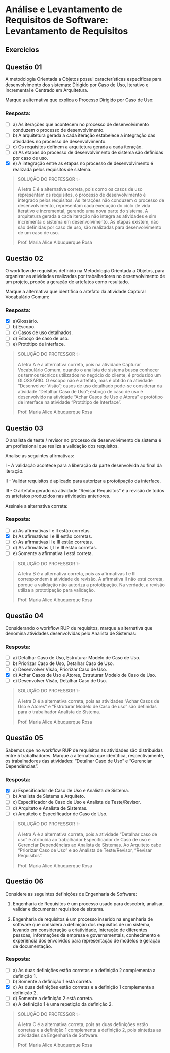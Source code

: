 # Análise e Levantamento de Requisitos de Software: Levantamento de Requisitos

## Exercícios


## Questão 01 
A metodologia Orientada a Objetos possui características específicas para desenvolvimento dos sistemas: Dirigido por Caso de Uso, Iterativo e Incremental e Centrado em Arquitetura.

Marque a alternativa que explica o Processo Dirigido por Caso de Uso:

### Resposta:
- [ ] a) As iterações que acontecem no processo de desenvolvimento conduzem o processo de desenvolvimento.
- [ ] b) ​A arquitetura gerada a cada iteração estabelece a integração das atividades no processo de desenvolvimento.
- [ ] c) Os requisitos definem a arquitetura gerada a cada iteração.
- [ ] d) ​As etapas do processo de desenvolvimento de sistema são definidas por caso de uso.
- [x] e) ​A integração entre as etapas no processo de desenvolvimento é realizada pelos requisitos de sistema.

> SOLUÇÃO DO PROFESSOR ✨
>
> ​A letra E é a alternativa correta, pois como os casos de uso representam os requisitos, o processo de desenvolvimento é integrado pelos requisitos. As iterações não conduzem o processo de desenvolvimento, representam cada execução do ciclo de vida iterativo e incremental, gerando uma nova parte do sistema. A arquitetura gerada a cada iteração não integra as atividades e sim incrementa o sistema em desenvolvimento. As etapas existem, não são definidas por caso de uso, são realizadas para desenvolvimento de um caso de uso.
>
> Prof. Maria Alice Albuquerque Rosa


## Questão 02 
O workflow de requisitos definido na Metodologia Orientada a Objetos, para organizar as atividades realizadas por trabalhadores no desenvolvimento de um projeto, propõe a geração de artefatos como resultado.

Marque a alternativa que identifica o artefato da atividade Capturar Vocabulário Comum:

### Resposta:
- [x] a) ​Glossário.
- [ ] b) ​Escopo.
- [ ] c) Casos de uso detalhados.
- [ ] d) ​Esboço de caso de uso.
- [ ] e) Protótipo de interface.

> SOLUÇÃO DO PROFESSOR ✨
>
> ​A letra A é a alternativa correta, pois na atividade Capturar Vocabulário Comum, quando o analista de sistema busca conhecer os termos técnicos utilizados no negócio do cliente, é produzido um GLOSSÁRIO. O escopo não é artefato, mas é obtido na atividade “Desenvolver Visão”; casos de uso detalhado pode-se considerar da atividade “Detalhar Caso de Uso”; esboço de caso de uso é desenvolvido na atividade “Achar Casos de Uso e Atores” e protótipo de interface na atividade “Protótipo de Interface”.
>
> Prof. Maria Alice Albuquerque Rosa


## Questão 03 
O analista de teste / revisor no processo de desenvolvimento de sistema é um profissional que realiza a validação dos requisitos.

Analise as seguintes afirmativas:

I - A validação acontece para a liberação da parte desenvolvida ao final da iteração.

II - Validar requisitos é aplicado para autorizar a prototipação da interface.

III - O artefato gerado na atividade “Revisar Requisitos” é a revisão de todos os artefatos produzidos nas atividades anteriores.


Assinale a alternativa correta:

### Resposta:
- [ ] a) ​As afirmativas I e II estão corretas.
- [x] b) As afirmativas I e III estão corretas.
- [ ] c) As afirmativas II e III estão corretas.
- [ ] d) ​As afirmativas I, II e III estão corretas.
- [ ] e) ​Somente a afirmativa I está correta.

> SOLUÇÃO DO PROFESSOR ✨
>
> ​A letra B é a alternativa correta, pois as afirmativas I e III correspondem à atividade de revisão. A afirmativa II não está correta, porque a validação não autoriza a prototipação. Na verdade, a revisão utiliza a prototipação para validação.
>
> Prof. Maria Alice Albuquerque Rosa


## Questão 04 
​Considerando o workflow RUP de requisitos, marque a alternativa que denomina atividades desenvolvidas pelo Analista de Sistemas:

### Resposta:
- [ ] a) Detalhar Caso de Uso, Estruturar Modelo de Caso de Uso.
- [ ] b) ​Priorizar Caso de Uso, Detalhar Caso de Uso.
- [ ] c) Desenvolver Visão, Priorizar Caso de Uso.
- [x] d) ​Achar Casos de Uso e Atores, Estruturar Modelo de Caso de Uso.
- [ ] e) ​Desenvolver Visão, Detalhar Caso de Uso.

> SOLUÇÃO DO PROFESSOR ✨
>
> ​A letra D é a alternativa correta, pois as atividades “Achar Casos de Uso e Atores” e “Estruturar Modelo de Caso de uso” são definidas para o trabalhador Analista de Sistema. 
>
> Prof. Maria Alice Albuquerque Rosa


## Questão 05 
Sabemos que no workflow RUP de requisitos as atividades são distribuídas entre 5 trabalhadores. Marque a alternativa que identifica, respectivamente, os trabalhadores das atividades: “Detalhar Caso de Uso” e “Gerenciar Dependências”.

### Resposta:
- [x] a) ​Especificador de Caso de Uso e Analista de Sistema.
- [ ] b) ​Analista de Sistema e Arquiteto.
- [ ] c) ​Especificador de Caso de Uso e Analista de Teste/Revisor.
- [ ] d) ​Arquiteto e Analista de Sistemas.
- [ ] e) ​Arquiteto e Especificador de Caso de Uso.

> SOLUÇÃO DO PROFESSOR ✨
>
> ​A letra A é a alternativa correta, pois a atividade “Detalhar caso de uso” é atribuída ao trabalhador Especificador de Caso de uso e Gerenciar Dependências ao Analista de Sistemas. Ao Arquiteto cabe “Priorizar Caso de Uso” e ao Analista de Teste/Revisor, “Revisar Requisitos”.
>
> Prof. Maria Alice Albuquerque Rosa


## Questão 06 
Considere as seguintes definições de Engenharia de Software:

1.   Engenharia de Requisitos é um processo usado para descobrir, analisar, validar e documentar requisitos de sistema.

2.   Engenharia de requisitos é um processo inserido na engenharia de software que considera a definição dos requisitos de um sistema, levando em consideração a criatividade, interação de diferentes pessoas, informações da empresa e governamentais, conhecimento e experiência dos envolvidos para representação de modelos e geração de documentação.

### Resposta:
- [ ] a) ​As duas definições estão corretas e a definição 2 complementa a definição 1.
- [ ] b) ​Somente a definição 1 está correta.
- [x] c) ​As duas definições estão corretas e a definição 1 complementa a definição 2.
- [ ] d) Somente a definição 2 está correta.
- [ ] e) ​A definição 1 é uma repetição da definição 2.

> SOLUÇÃO DO PROFESSOR ✨
>
> ​A letra C é a alternativa correta, pois as duas definições estão corretas e a definição 1 complementa a definição 2, pois sintetiza as atividades da Engenharia de Software.
>
> Prof. Maria Alice Albuquerque Rosa